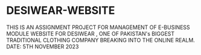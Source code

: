 # DESIWEAR-WEBSITE
THIS IS AN ASSIGNMENT PROJECT FOR MANAGEMENT OF E-BUSINESS MODULE
WEBSITE FOR DESIWEAR , ONE OF PAKISTAN's BIGGEST TRADITIONAL CLOTHING COMPANY BREAKING INTO THE ONLINE REALM.
DATE: 5TH NOVEMBER 2023
